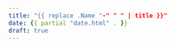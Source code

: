 ```yaml
---
title: "{{ replace .Name "-" " " | title }}"
date: {{ partial "date.html" . }}
draft: true
---
```


